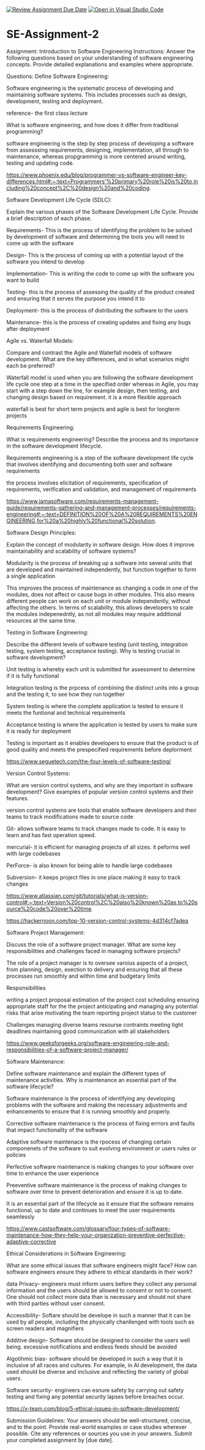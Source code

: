 [![Review Assignment Due Date](https://classroom.github.com/assets/deadline-readme-button-24ddc0f5d75046c5622901739e7c5dd533143b0c8e959d652212380cedb1ea36.svg)](https://classroom.github.com/a/-ucQIGTc)
[![Open in Visual Studio Code](https://classroom.github.com/assets/open-in-vscode-718a45dd9cf7e7f842a935f5ebbe5719a5e09af4491e668f4dbf3b35d5cca122.svg)](https://classroom.github.com/online_ide?assignment_repo_id=15222550&assignment_repo_type=AssignmentRepo)
# SE-Assignment-2
Assignment: Introduction to Software Engineering
Instructions:
Answer the following questions based on your understanding of software engineering concepts. Provide detailed explanations and examples where appropriate.

Questions:
Define Software Engineering:

Software engineering is the systematic process of developing and maintaining software systems. This includes processes such as design, development, testing and deployment.

reference- the first class lecture

What is software engineering, and how does it differ from traditional programming? 

software engineering is the step by step process of developing a software from assesssing requirements, designing, implementation, all through to maintenance, whereas propgramming is more centered around writing, testing and updating code.

https://www.phoenix.edu/blog/programmer-vs-software-engineer-key-differences.html#:~:text=Programmers'%20primary%20role%20is%20to,including%20concept%2C%20design%20and%20coding.

Software Development Life Cycle (SDLC):

Explain the various phases of the Software Development Life Cycle. Provide a brief description of each phase.

Requirements- This is the process of identifying the problem to be solved by development of software and determining the tools you will need to come up with the software

Design- This is the process of coming up with a potential layout of the software you intend to develop

Implementation- This is writing the code to come up with the software you want to build

Testing- this is the process of assessing the quality of the product created and ensuring that it serves the purpose you intend it to

Deployment- this is the process of distributing the software to the users

Maintenance- this is the process of creating updates and fixing any bugs after deployment

Agile vs. Waterfall Models:

Compare and contrast the Agile and Waterfall models of software development. What are the key differences, and in what scenarios might each be preferred?

Waterfall model is used when you are following the software development life cycle one step at a time in the specified order whereas in Agile, you may start with a step down the line, for example design, then testing, and changing design based on requirement. it is a more flexible approach

waterfall is best for short term projects and agile is best for longterm projects 

Requirements Engineering:

What is requirements engineering? Describe the process and its importance in the software development lifecycle.

Requirements engineering is a step of the software development life cycle that involves identifying and documenting both user and software requirements 

the process involves elicitation of requirements, specification of requirements, verification and validation, and management of requirements

https://www.jamasoftware.com/requirements-management-guide/requirements-gathering-and-management-processes/requirements-engineering#:~:text=DEFINITION%20OF%20A%20REQUIREMENTS%20ENGINEERING,for%20a%20highly%20functional%20solution.

Software Design Principles:

Explain the concept of modularity in software design. How does it improve maintainability and scalability of software systems?

Modularity is the process of breaking up a software into several units that are developed and maintained independently, but function together to form a single application

This improves the process of maintenance as changing a code in one of the modules, does not affect or cause bugs in other modules. This also means different people can work on each unit or module independently, without affecting the others. In terms of scalability, this allows developers to scale the modules indepenedntly, as not all modules may require additional resources at the same time. 

Testing in Software Engineering:

Describe the different levels of software testing (unit testing, integration testing, system testing, acceptance testing). Why is testing crucial in software development?

Unit testing is whereby each unit is submitted for assessment to determine if it is fully functional

Integration testing is the prpcess of combining the distinct units into a group and the testing it, to see how they run together

System testing is where the complete application is tested to ensure it meets the funtional and technical requirements

Acceptance testing is where the application is tested by users to make sure it is ready for deployment

Testing is important as it enables developers to ensure that the product is of good quality and meets the prespecified requirements before deplorment

https://www.seguetech.com/the-four-levels-of-software-testing/


Version Control Systems:

What are version control systems, and why are they important in software development? Give examples of popular version control systems and their features.

version control systems are tools that enable software developers and their teams to track modifications made to source code

Git- allows software teams to track changes made to code. It is easy to learn and has fast operation speed.

mercurial- it is efficient for managing projects of all sizes. it peforms well with large codebases

PerForce- is also known for being able to handle large codebases

Subversion- it keeps project files in one place making it easy to track changes

https://www.atlassian.com/git/tutorials/what-is-version-control#:~:text=Version%20control%2C%20also%20known%20as,to%20source%20code%20over%20time.

https://hackernoon.com/top-10-version-control-systems-4d314cf7adea

Software Project Management:

Discuss the role of a software project manager. What are some key responsibilities and challenges faced in managing software projects?

 The role of a project manager is to oversee varoius aspects of a project, from planning, design, exection to delivery and ensuring that all these processes run smoothly and within time and budgetary limits

Responsibilities

writing a project proposal
estimation of the project cost
scheduling
ensuring appropriate staff for the the project
anticipating and managing any potential risks that arise
motivating the team
reporting project status to the customer

Challenges
managing diverse teams
resourse contraints
meeting tight deadlines
maintaining good communication with all stakeholders

https://www.geeksforgeeks.org/software-engineering-role-and-responsibilities-of-a-software-project-manager/


Software Maintenance:

Define software maintenance and explain the different types of maintenance activities. Why is maintenance an essential part of the software lifecycle?

Software maintenance is the process of identifying any developing problems with the software and making the necessary adjustments and enhancements to ensure that it is running smoothly and properly.

Corrective software maintenance is the process of fixing errrors and faults that impact functionality of the software

Adaptive software maintenace is the rpocess of changing certain componenets of the software to suit evolving environment or users rules or policies

Perfective software maintenance is making changes to your software over time to enhance the user experience

Preeventive software maintenance is the process of making changes to software over time to prevent deterioration and ensure it is up to date.

It is an essential part of the lifecycle as it ensure that the software remains functional, up to date and continues to meet the user requirements seamlessly

https://www.castsoftware.com/glossary/four-types-of-software-maintenance-how-they-help-your-organization-preventive-perfective-adaptive-corrective

Ethical Considerations in Software Engineering:

What are some ethical issues that software engineers might face? How can software engineers ensure they adhere to ethical standards in their work?

data Privacy- engineers must inform users before they collect any personal information and the users should be allowed to consent or not to consent. One should not collect more data than is necessary and should not share with third parties without user consent.

Accessibility- Softare should be develope in such a manner that it can be used by all people, including the physically chanllenged with tools such as screen readers and magnifiers

Additive design- Software should be designed to consider the users well being. excessive notifications and endless feeds should be avoided

Algotihmic bias- software should be developed in such a way that it is inclusive of all races and cultures. For example, in AI development, the data used should be diverse and inclusive and reflecting the variety of global users.

Software security- engineers can esnure safety by carrying out safety testing and fixing any potential security lapses before breaches occur.

https://x-team.com/blog/5-ethical-issues-in-software-development/

Submission Guidelines:
Your answers should be well-structured, concise, and to the point.
Provide real-world examples or case studies wherever possible.
Cite any references or sources you use in your answers.
Submit your completed assignment by [due date].
